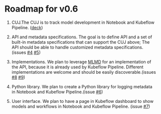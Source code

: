 # Roadmap for v0.6

1. CUJ.The CUJ is to track model development in Notebook and Kubeflow Pipeline. ([deck](http://bit.ly/kf-meta-cuj))

2. API and metadata specifications. The goal is to define API and a set of built-in metadata specifications that can support the CUJ above; The API should be able to handle customized metadata specifications.(issues [#4](https://github.com/kubeflow/metadata/issues/4) [#5](https://github.com/kubeflow/metadata/issues/5))

3. Implementations. We plan to leverage [MLMD](https://github.com/google/ml-metadata) for an implementation of the API, because it is already used by Kubeflow Pipeline. Different implementations are welcome and should be easily discoverable.(issues [#8](https://github.com/kubeflow/metadata/issues/8) [#9](https://github.com/kubeflow/metadata/issues/9))

4. Python library. We plan to create a Python library for logging metadata in Notebook and Kubeflow Pipeline.(issue [#6](https://github.com/kubeflow/metadata/issues/6))

5. User interface. We plan to have a page in Kubeflow dashboard to show models and workflows in Notebook and Kubeflow Pipeline. (issue [#7](https://github.com/kubeflow/metadata/issues/7))
